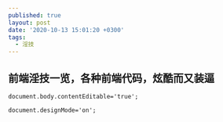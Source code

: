 ```yaml
---
published: true
layout: post
date: '2020-10-13 15:01:20 +0300'
tags:
  - 淫技
---
```

## 前端淫技一览，各种前端代码，炫酷而又装逼

`document.body.contentEditable='true';`

`document.designMode='on';`
